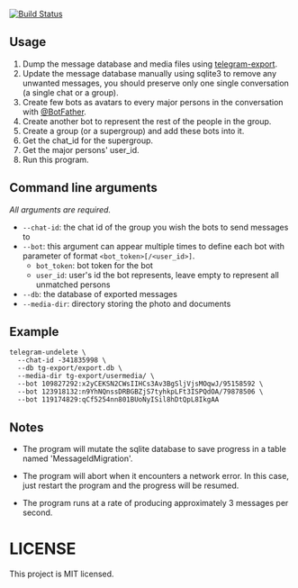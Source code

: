 [![Build Status](https://travis-ci.org/shouya/telegram-undelete.svg?branch=master)](https://travis-ci.org/shouya/telegram-undelete)

## Usage

1. Dump the message database and media files
  using [telegram-export](https://github.com/expectocode/telegram-export).
2. Update the message database manually using sqlite3 to remove any unwanted
  messages, you should preserve only one single conversation
  (a single chat or a group).
3. Create few bots as avatars to every major persons in the conversation with
  [@BotFather](https://t.me/BotFather).
4. Create another bot to represent the rest of the people in the group.
5. Create a group (or a supergroup) and add these bots into it.
6. Get the chat_id for the supergroup.
7. Get the major persons' user_id.
8. Run this program.

## Command line arguments

*All arguments are required.*

- `--chat-id`: the chat id of the group you wish the bots to send messages to
- `--bot`: this argument can appear multiple times to define each bot with parameter of format `<bot_token>[/<user_id>]`.
  - `bot_token`: bot token for the bot
  - `user_id`: user's id the bot represents, leave empty to represent all unmatched persons
- `--db`: the database of exported messages
- `--media-dir`: directory storing the photo and documents

## Example

```
telegram-undelete \
  --chat-id -341835998 \
  --db tg-export/export.db \
  --media-dir tg-export/usermedia/ \
  --bot 109827292:x2yCEKSN2CWsIIHCs3Av3BgSljVjsMOqwJ/95158592 \
  --bot 123918132:n9YhNQnssDRBGBZjS7tyhkpLFt3ISPQdOA/79878506 \
  --bot 119174829:qCf5254nn801BUoNyISil8hDtQpL8IkgAA
```

## Notes

- The program will mutate the sqlite database to save progress in a table named 'MessageIdMigration'.

- The program will abort when it encounters a network error. In this case, just restart the program and the progress will be resumed.

- The program runs at a rate of producing approximately 3 messages per second.

# LICENSE

This project is MIT licensed.


